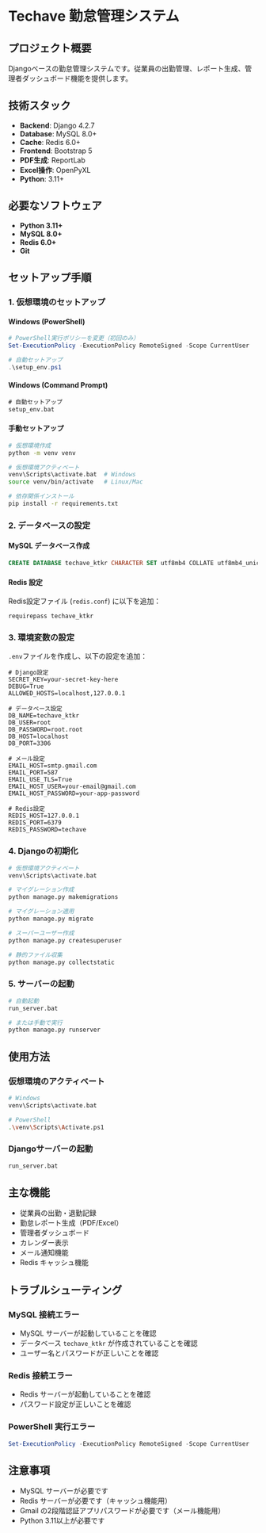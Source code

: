 # Techave 勤怠管理システム

## プロジェクト概要
Djangoベースの勤怠管理システムです。従業員の出勤管理、レポート生成、管理者ダッシュボード機能を提供します。

## 技術スタック
- **Backend**: Django 4.2.7
- **Database**: MySQL 8.0+
- **Cache**: Redis 6.0+
- **Frontend**: Bootstrap 5
- **PDF生成**: ReportLab
- **Excel操作**: OpenPyXL
- **Python**: 3.11+

## 必要なソフトウェア
- **Python 3.11+**
- **MySQL 8.0+**
- **Redis 6.0+**
- **Git**

## セットアップ手順

### 1. 仮想環境のセットアップ

#### Windows (PowerShell)
```powershell
# PowerShell実行ポリシーを変更（初回のみ）
Set-ExecutionPolicy -ExecutionPolicy RemoteSigned -Scope CurrentUser

# 自動セットアップ
.\setup_env.ps1
```

#### Windows (Command Prompt)
```cmd
# 自動セットアップ
setup_env.bat
```

#### 手動セットアップ
```bash
# 仮想環境作成
python -m venv venv

# 仮想環境アクティベート
venv\Scripts\activate.bat  # Windows
source venv/bin/activate   # Linux/Mac

# 依存関係インストール
pip install -r requirements.txt
```

### 2. データベースの設定

#### MySQL データベース作成
```sql
CREATE DATABASE techave_ktkr CHARACTER SET utf8mb4 COLLATE utf8mb4_unicode_ci;
```

#### Redis 設定
Redis設定ファイル (`redis.conf`) に以下を追加：
```
requirepass techave_ktkr
```

### 3. 環境変数の設定

`.env`ファイルを作成し、以下の設定を追加：

```env
# Django設定
SECRET_KEY=your-secret-key-here
DEBUG=True
ALLOWED_HOSTS=localhost,127.0.0.1

# データベース設定
DB_NAME=techave_ktkr
DB_USER=root
DB_PASSWORD=root.root
DB_HOST=localhost
DB_PORT=3306

# メール設定
EMAIL_HOST=smtp.gmail.com
EMAIL_PORT=587
EMAIL_USE_TLS=True
EMAIL_HOST_USER=your-email@gmail.com
EMAIL_HOST_PASSWORD=your-app-password

# Redis設定
REDIS_HOST=127.0.0.1
REDIS_PORT=6379
REDIS_PASSWORD=techave
```

### 4. Djangoの初期化

```bash
# 仮想環境アクティベート
venv\Scripts\activate.bat

# マイグレーション作成
python manage.py makemigrations

# マイグレーション適用
python manage.py migrate

# スーパーユーザー作成
python manage.py createsuperuser

# 静的ファイル収集
python manage.py collectstatic
```

### 5. サーバーの起動

```bash
# 自動起動
run_server.bat

# または手動で実行
python manage.py runserver
```

## 使用方法

### 仮想環境のアクティベート
```bash
# Windows
venv\Scripts\activate.bat

# PowerShell
.\venv\Scripts\Activate.ps1
```

### Djangoサーバーの起動
```bash
run_server.bat
```

## 主な機能
- 従業員の出勤・退勤記録
- 勤怠レポート生成（PDF/Excel）
- 管理者ダッシュボード
- カレンダー表示
- メール通知機能
- Redis キャッシュ機能

## トラブルシューティング

### MySQL 接続エラー
- MySQL サーバーが起動していることを確認
- データベース `techave_ktkr` が作成されていることを確認
- ユーザー名とパスワードが正しいことを確認

### Redis 接続エラー
- Redis サーバーが起動していることを確認
- パスワード設定が正しいことを確認

### PowerShell 実行エラー
```powershell
Set-ExecutionPolicy -ExecutionPolicy RemoteSigned -Scope CurrentUser
```

## 注意事項
- MySQL サーバーが必要です
- Redis サーバーが必要です（キャッシュ機能用）
- Gmail の2段階認証アプリパスワードが必要です（メール機能用）
- Python 3.11以上が必要です 